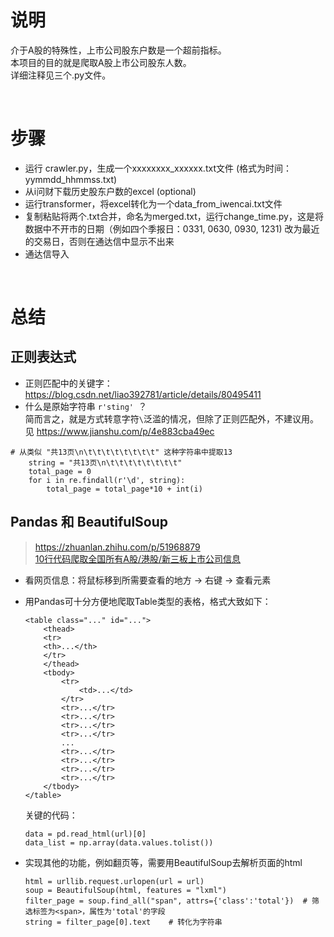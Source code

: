 # 说明
介于A股的特殊性，上市公司股东户数是一个超前指标。  
本项目的目的就是爬取A股上市公司股东人数。   
详细注释见三个.py文件。

<br>

# 步骤
* 运行 crawler.py，生成一个xxxxxxxx_xxxxxx.txt文件 (格式为时间：yymmdd_hhmmss.txt)
* 从i问财下载历史股东户数的excel (optional)
* 运行transformer，将excel转化为一个data_from_iwencai.txt文件
* 复制粘贴将两个.txt合并，命名为merged.txt，运行change_time.py，这是将数据中不开市的日期（例如四个季报日：0331, 0630, 0930, 1231) 改为最近的交易日，否则在通达信中显示不出来
* 通达信导入

<br>

# 总结
## 正则表达式
* 正则匹配中的关键字： https://blog.csdn.net/liao392781/article/details/80495411  
* 什么是原始字符串 `r'sting' `？  
    简而言之，就是方式转意字符`\`泛滥的情况，但除了正则匹配外，不建议用。  
    见 https://www.jianshu.com/p/4e883cba49ec
```
# 从类似 "共13页\n\t\t\t\t\t\t\t\t" 这种字符串中提取13
    string = "共13页\n\t\t\t\t\t\t\t\t"
    total_page = 0
    for i in re.findall(r'\d', string):
        total_page = total_page*10 + int(i)
```

## Pandas 和 BeautifulSoup
> https://zhuanlan.zhihu.com/p/51968879  
> [10行代码爬取全国所有A股/港股/新三板上市公司信息](https://mp.weixin.qq.com/s?__biz=MjM5NTY1MjY0MQ==&mid=2650743597&idx=1&sn=147a38540b1269bd08b821a3f64a57b6&chksm=befeb66389893f75950fa7f2f255329cd42d0f76454bd5300e86bbf77bee3fa64d59e21f9000&mpshare=1&scene=1&srcid=#rd)  

* 看网页信息：将鼠标移到所需要查看的地方 -> 右键 -> 查看元素
* 用Pandas可十分方便地爬取Table类型的表格，格式大致如下：
    ```
    <table class="..." id="...">
        <thead>
        <tr>
        <th>...</th>
        </tr>
        </thead>
        <tbody>
            <tr>
                <td>...</td>
            </tr>
            <tr>...</tr>
            <tr>...</tr>
            <tr>...</tr>
            <tr>...</tr>
            ...
            <tr>...</tr>
            <tr>...</tr>
            <tr>...</tr>
            <tr>...</tr>        
        </tbody>
    </table>
    ```
    关键的代码：    
    ```
    data = pd.read_html(url)[0]
    data_list = np.array(data.values.tolist()) 
    ```

* 实现其他的功能，例如翻页等，需要用BeautifulSoup去解析页面的html
    ```
    html = urllib.request.urlopen(url = url) 
    soup = BeautifulSoup(html, features = "lxml")  
    filter_page = soup.find_all("span", attrs={'class':'total'})  # 筛选标签为<span>，属性为'total'的字段
    string = filter_page[0].text    # 转化为字符串
    ```
